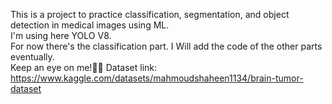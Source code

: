 This is a project to practice classification, segmentation, and object detection in medical images using ML. <br>
I'm using here YOLO V8. <br>
For now there's the classification part. I Will add the code of the other parts eventually. <br>
Keep an eye on me!🐞💖 <be>
Dataset link: https://www.kaggle.com/datasets/mahmoudshaheen1134/brain-tumor-dataset
